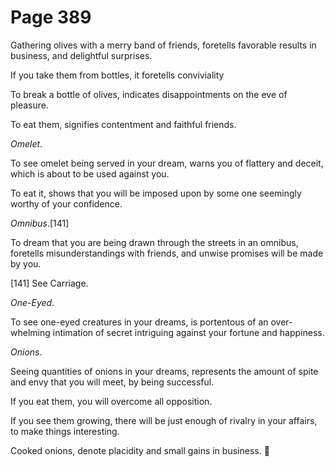 # Page 389
Gathering olives with a merry band of friends, foretells favorable
results in business, and delightful surprises.


If you take them from bottles, it foretells conviviality


To break a bottle of olives, indicates disappointments on the eve of pleasure.


To eat them, signifies contentment and faithful friends.


_Omelet_.


To see omelet being served in your dream, warns you of flattery and deceit,
which is about to be used against you.


To eat it, shows that you will be imposed upon by some one seemingly worthy
of your confidence.


_Omnibus_.[141]


To dream that you are being drawn through the streets in an omnibus,
foretells misunderstandings with friends, and unwise promises will be
made by you.



[141] See Carriage.


_One-Eyed_.


To see one-eyed creatures in your dreams, is portentous of an over-whelming
intimation of secret intriguing against your fortune and happiness.


_Onions_.


Seeing quantities of onions in your dreams, represents the amount
of spite and envy that you will meet, by being successful.


If you eat them, you will overcome all opposition.


If you see them growing, there will be just enough of rivalry in your affairs,
to make things interesting.


Cooked onions, denote placidity and small gains in business.
